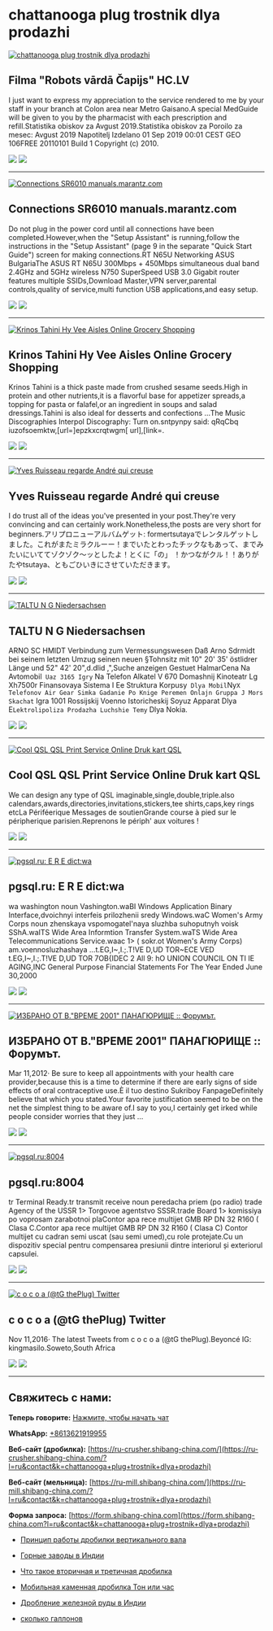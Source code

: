 # chattanooga plug trostnik dlya prodazhi

<a href="https://swt.shibang-china.com/?l=ru&img&k=chattanooga+plug+trostnik+dlya+prodazhi" target="_blank">![chattanooga plug trostnik dlya prodazhi](http://static.shibang-china.com/all-800x300/502.jpg)</a>

## Filma "Robots vārdā Čapijs" HC.LV
I just want to express my appreciation to the service rendered to me by your staff in your branch at Colon area near Metro Gaisano.A special MedGuide will be given to you by the pharmacist with each prescription and refill.Statistika obiskov za Avgust 2019.Statistika obiskov za Poroilo za mesec: Avgust 2019 Napotitelj Izdelano 01 Sep 2019 00:01 CEST GEO 106FREE 20110101 Build 1 Copyright (c) 2010.


<a href="https://whatsapp.shibangsoft.com/WhatsApp.php" target="_blank" title="WhatsApp">![](http://static.shibang-china.com/icon/whatsapp.png)</a> <a href="https://swt.shibang-china.com/?l=ru&icon&k=chattanooga+plug+trostnik+dlya+prodazhi" target="_blank">![](http://static.shibang-china.com/icon/chat-ru.png)</a>

---

<a href="https://swt.shibang-china.com/?l=ru&img&k=chattanooga+plug+trostnik+dlya+prodazhi" target="_blank">![Connections SR6010 manuals.marantz.com](http://static.shibang-china.com/all-800x300/993.jpg)</a>

## Connections SR6010 manuals.marantz.com
Do not plug in the power cord until all connections have been completed.However,when the "Setup Assistant" is running,follow the instructions in the "Setup Assistant" (page 9 in the separate "Quick Start Guide") screen for making connections.RT N65U Networking ASUS BulgariaThe ASUS RT N65U 300Mbps + 450Mbps simultaneous dual band 2.4GHz and 5GHz wireless N750 SuperSpeed USB 3.0 Gigabit router features multiple SSIDs,Download Master,VPN server,parental controls,quality of service,multi function USB applications,and easy setup.


<a href="https://whatsapp.shibangsoft.com/WhatsApp.php" target="_blank" title="WhatsApp">![](http://static.shibang-china.com/icon/whatsapp.png)</a> <a href="https://swt.shibang-china.com/?l=ru&icon&k=chattanooga+plug+trostnik+dlya+prodazhi" target="_blank">![](http://static.shibang-china.com/icon/chat-ru.png)</a>

---

<a href="https://swt.shibang-china.com/?l=ru&img&k=chattanooga+plug+trostnik+dlya+prodazhi" target="_blank">![Krinos Tahini Hy Vee Aisles Online Grocery Shopping](http://static.shibang-china.com/all-800x300/722.jpg)</a>

## Krinos Tahini Hy Vee Aisles Online Grocery Shopping
Krinos Tahini is a thick paste made from crushed sesame seeds.High in protein and other nutrients,it is a flavorful base for appetizer spreads,a topping for pasta or falafel,or an ingredient in soups and salad dressings.Tahini is also ideal for desserts and confections …The Music Discographies Interpol Discography: Turn on.sntpynpy said: qRqCbq iuzofsoemktw,[url=]epzkxcrqtwgm[ url],[link=.


<a href="https://whatsapp.shibangsoft.com/WhatsApp.php" target="_blank" title="WhatsApp">![](http://static.shibang-china.com/icon/whatsapp.png)</a> <a href="https://swt.shibang-china.com/?l=ru&icon&k=chattanooga+plug+trostnik+dlya+prodazhi" target="_blank">![](http://static.shibang-china.com/icon/chat-ru.png)</a>

---

<a href="https://swt.shibang-china.com/?l=ru&img&k=chattanooga+plug+trostnik+dlya+prodazhi" target="_blank">![Yves Ruisseau regarde André qui creuse](http://static.shibang-china.com/all-800x300/1322.jpg)</a>

## Yves Ruisseau regarde André qui creuse
I do trust all of the ideas you've presented in your post.They're very convincing and can certainly work.Nonetheless,the posts are very short for beginners.アリプロニューアルバムゲット: formertsutayaでレンタルゲットしました。これがまたミラクルーー！までいたとわったチックなもあって、までみたいにいててゾクゾク〜ッとしたよ！とくに「の」 ！かつながクル！！ありがたやtsutaya、ともごひいきにさせていただきます。


<a href="https://whatsapp.shibangsoft.com/WhatsApp.php" target="_blank" title="WhatsApp">![](http://static.shibang-china.com/icon/whatsapp.png)</a> <a href="https://swt.shibang-china.com/?l=ru&icon&k=chattanooga+plug+trostnik+dlya+prodazhi" target="_blank">![](http://static.shibang-china.com/icon/chat-ru.png)</a>

---

<a href="https://swt.shibang-china.com/?l=ru&img&k=chattanooga+plug+trostnik+dlya+prodazhi" target="_blank">![TALTU N G Niedersachsen](http://static.shibang-china.com/all-800x300/1051.jpg)</a>

## TALTU N G Niedersachsen
ARNO SC HMIDT Verbindung zum Vermessungswesen Daß Arno Sdrmidt bei seinem letzten Umzug seinen neuen §Tohnsitz mit 10" 20' 35' östlidrer Länge und 52" 42' 20",d.dlid ,",Suche anzeigen Gestuet HalmarCena Na Avtomobil` Uaz 3165 Igry` Na Telefon Alkatel V 670 Domashnij Kinoteatr Lg Xh7500r Finansovaya Sistema I Ee Struktura Korpusy` Dlya Mobil`Ny`X Telefonov Air Gear Simka Gadanie Po Knige Peremen Onlajn Gruppa J Mors Skachat` Igra 1001 Rossijskij Voenno Istoricheskij Soyuz Apparat Dlya E`Lektrolipoliza Prodazha Luchshie Temy` Dlya Nokia.


<a href="https://whatsapp.shibangsoft.com/WhatsApp.php" target="_blank" title="WhatsApp">![](http://static.shibang-china.com/icon/whatsapp.png)</a> <a href="https://swt.shibang-china.com/?l=ru&icon&k=chattanooga+plug+trostnik+dlya+prodazhi" target="_blank">![](http://static.shibang-china.com/icon/chat-ru.png)</a>

---

<a href="https://swt.shibang-china.com/?l=ru&img&k=chattanooga+plug+trostnik+dlya+prodazhi" target="_blank">![Cool QSL QSL Print Service Online Druk kart QSL](http://static.shibang-china.com/all-800x300/2.jpg)</a>

## Cool QSL QSL Print Service Online Druk kart QSL
We can design any type of QSL imaginable,single,double,triple.also calendars,awards,directories,invitations,stickers,tee shirts,caps,key rings etcLa Périféerique Messages de soutienGrande course à pied sur le péripherique parisien.Reprenons le périph' aux voitures !


<a href="https://whatsapp.shibangsoft.com/WhatsApp.php" target="_blank" title="WhatsApp">![](http://static.shibang-china.com/icon/whatsapp.png)</a> <a href="https://swt.shibang-china.com/?l=ru&icon&k=chattanooga+plug+trostnik+dlya+prodazhi" target="_blank">![](http://static.shibang-china.com/icon/chat-ru.png)</a>

---

<a href="https://swt.shibang-china.com/?l=ru&img&k=chattanooga+plug+trostnik+dlya+prodazhi" target="_blank">![pgsql.ru: E R E dict:wa](http://static.shibang-china.com/all-800x300/1448.jpg)</a>

## pgsql.ru: E R E dict:wa
wa washington noun Vashington.waBI Windows Application Binary Interface,dvoichnyi interfeis prilozhenii sredy Windows.waC Women's Army Corps noun zhenskaya vspomogatel'naya sluzhba suhoputnyh voisk SShA.waITS Wide Area Informtion Transfer System.waTS Wide Area Telecommunications Service.waac 1> ( sokr.ot Women's Army Corps) am.voennosluzhashaya …t.EG,I~,I.;.T!VE D,UD TOR~ECE VED t.EG,I~,I.;.T!VE D,UD TOR 7OB{IDEC 2 All 9: hO UNION COUNCIL ON TI IE AGING,INC General Purpose Financial Statements For The Year Ended June 30,2000


<a href="https://whatsapp.shibangsoft.com/WhatsApp.php" target="_blank" title="WhatsApp">![](http://static.shibang-china.com/icon/whatsapp.png)</a> <a href="https://swt.shibang-china.com/?l=ru&icon&k=chattanooga+plug+trostnik+dlya+prodazhi" target="_blank">![](http://static.shibang-china.com/icon/chat-ru.png)</a>

---

<a href="https://swt.shibang-china.com/?l=ru&img&k=chattanooga+plug+trostnik+dlya+prodazhi" target="_blank">![ИЗБРАНО ОТ В."ВРЕМЕ 2001" ПАНАГЮРИЩЕ :: Форумът.](http://static.shibang-china.com/all-800x300/564.jpg)</a>

## ИЗБРАНО ОТ В."ВРЕМЕ 2001" ПАНАГЮРИЩЕ :: Форумът.
Mar 11,2012· Be sure to keep all appointments with your health care provider,because this is a time to determine if there are early signs of side effects of oral contraceptive use.È il tuo destino Sukriboy FanpageDefinitely believe that which you stated.Your favorite justification seemed to be on the net the simplest thing to be aware of.I say to you,I certainly get irked while people consider worries that they just …


<a href="https://whatsapp.shibangsoft.com/WhatsApp.php" target="_blank" title="WhatsApp">![](http://static.shibang-china.com/icon/whatsapp.png)</a> <a href="https://swt.shibang-china.com/?l=ru&icon&k=chattanooga+plug+trostnik+dlya+prodazhi" target="_blank">![](http://static.shibang-china.com/icon/chat-ru.png)</a>

---

<a href="https://swt.shibang-china.com/?l=ru&img&k=chattanooga+plug+trostnik+dlya+prodazhi" target="_blank">![pgsql.ru:8004](http://static.shibang-china.com/all-800x300/440.jpg)</a>

## pgsql.ru:8004
tr Terminal Ready.tr transmit receive noun peredacha priem (po radio) trade Agency of the USSR 1> Torgovoe agentstvo SSSR.trade Board 1> komissiya po voprosam zarabotnoi plaContor apa rece multijet GMB RP DN 32 R160 ( Clasa C.Contor apa rece multijet GMB RP DN 32 R160 ( Clasa C) Contor multijet cu cadran semi uscat (sau semi umed),cu role protejate.Cu un dispozitiv special pentru compensarea presiunii dintre interiorul și exteriorul capsulei.


<a href="https://whatsapp.shibangsoft.com/WhatsApp.php" target="_blank" title="WhatsApp">![](http://static.shibang-china.com/icon/whatsapp.png)</a> <a href="https://swt.shibang-china.com/?l=ru&icon&k=chattanooga+plug+trostnik+dlya+prodazhi" target="_blank">![](http://static.shibang-china.com/icon/chat-ru.png)</a>

---

<a href="https://swt.shibang-china.com/?l=ru&img&k=chattanooga+plug+trostnik+dlya+prodazhi" target="_blank">![c o c o a (@tG thePlug) Twitter](http://static.shibang-china.com/all-800x300/356.jpg)</a>

## c o c o a (@tG thePlug) Twitter
Nov 11,2016· The latest Tweets from c o c o a (@tG thePlug).Beyoncé IG: kingmasilo.Soweto,South Africa

<a href="https://whatsapp.shibangsoft.com/WhatsApp.php" target="_blank" title="WhatsApp">![](http://static.shibang-china.com/icon/whatsapp.png)</a> <a href="https://swt.shibang-china.com/?l=ru&icon&k=chattanooga+plug+trostnik+dlya+prodazhi" target="_blank">![](http://static.shibang-china.com/icon/chat-ru.png)</a>

---
## Свяжитесь с нами:

**Теперь говорите:** [Нажмите, чтобы начать чат](https://swt.shibang-china.com?l=ru&contact&k=chattanooga+plug+trostnik+dlya+prodazhi)

**WhatsApp:**  [+8613621919955](https://whatsapp.shibangsoft.com/WhatsApp.php)

**Веб-сайт (дробилка):** [https://ru-crusher.shibang-china.com/](https://ru-crusher.shibang-china.com/?l=ru&contact&k=chattanooga+plug+trostnik+dlya+prodazhi)

**Веб-сайт (мельница):** [https://ru-mill.shibang-china.com/](https://ru-mill.shibang-china.com/?l=ru&contact&k=chattanooga+plug+trostnik+dlya+prodazhi)

**Форма запроса:** [https://form.shibang-china.com](https://form.shibang-china.com?l=ru&contact&k=chattanooga+plug+trostnik+dlya+prodazhi)

* [Принцип работы дробилки вертикального вала](../18/%D0%9F%D1%80%D0%B8%D0%BD%D1%86%D0%B8%D0%BF%20%D1%80%D0%B0%D0%B1%D0%BE%D1%82%D1%8B%20%D0%B4%D1%80%D0%BE%D0%B1%D0%B8%D0%BB%D0%BA%D0%B8%20%D0%B2%D0%B5%D1%80%D1%82%D0%B8%D0%BA%D0%B0%D0%BB%D1%8C%D0%BD%D0%BE%D0%B3%D0%BE%20%D0%B2%D0%B0%D0%BB%D0%B0.md)

* [Горные заводы в Индии](../16/%D0%93%D0%BE%D1%80%D0%BD%D1%8B%D0%B5%20%D0%B7%D0%B0%D0%B2%D0%BE%D0%B4%D1%8B%20%D0%B2%20%D0%98%D0%BD%D0%B4%D0%B8%D0%B8.md)

* [Что такое вторичная и третичная дробилка](../19/%D0%A7%D1%82%D0%BE%20%D1%82%D0%B0%D0%BA%D0%BE%D0%B5%20%D0%B2%D1%82%D0%BE%D1%80%D0%B8%D1%87%D0%BD%D0%B0%D1%8F%20%D0%B8%20%D1%82%D1%80%D0%B5%D1%82%D0%B8%D1%87%D0%BD%D0%B0%D1%8F%20%D0%B4%D1%80%D0%BE%D0%B1%D0%B8%D0%BB%D0%BA%D0%B0.md)

* [Мобильная каменная дробилка Тон или час](../18/%D0%9C%D0%BE%D0%B1%D0%B8%D0%BB%D1%8C%D0%BD%D0%B0%D1%8F%20%D0%BA%D0%B0%D0%BC%D0%B5%D0%BD%D0%BD%D0%B0%D1%8F%20%D0%B4%D1%80%D0%BE%D0%B1%D0%B8%D0%BB%D0%BA%D0%B0%20%D0%A2%D0%BE%D0%BD%20%D0%B8%D0%BB%D0%B8%20%D1%87%D0%B0%D1%81.md)

* [Дробление железной руды в Индии](../16/%D0%94%D1%80%D0%BE%D0%B1%D0%BB%D0%B5%D0%BD%D0%B8%D0%B5%20%D0%B6%D0%B5%D0%BB%D0%B5%D0%B7%D0%BD%D0%BE%D0%B9%20%D1%80%D1%83%D0%B4%D1%8B%20%D0%B2%20%D0%98%D0%BD%D0%B4%D0%B8%D0%B8.md)

* [сколько галлонов](../17/%D1%81%D0%BA%D0%BE%D0%BB%D1%8C%D0%BA%D0%BE%20%D0%B3%D0%B0%D0%BB%D0%BB%D0%BE%D0%BD%D0%BE%D0%B2.md)